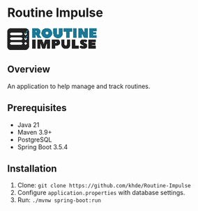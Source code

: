# Routine Impulse
![Logo](img/logo.png)
## Overview
An application to help manage and track routines.

## Prerequisites
- Java 21
- Maven 3.9+
- PostgreSQL
- Spring Boot 3.5.4

## Installation
1. Clone: `git clone https://github.com/khde/Routine-Impulse`
2. Configure `application.properties` with database settings.
3. Run: `./mvnw spring-boot:run`
